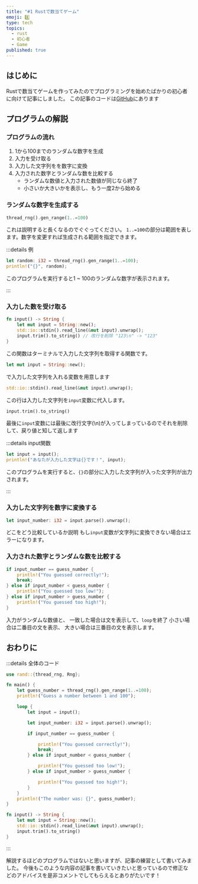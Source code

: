 ```yaml
---
title: "#1 Rustで数当てゲーム"
emoji: 8️⃣
type: tech
topics:
  - rust
  - 初心者
  - Game
published: true
---
```


## はじめに

Rustで数当てゲームを作ってみたのでプログラミングを始めたばかりの初心者に向けて記事にしました。
この記事のコードは[GitHub]にあります

## プログラムの解説

### プログラムの流れ

1. 1から100までのランダムな数字を生成
2. 入力を受け取る
3. 入力した文字列をを数字に変換
4. 入力された数字とランダムな数を比較する
    - ランダムな数値と入力された数値が同じなら終了
    - 小さいか大きいかを表示し、もう一度2から始める

### ランダムな数字を生成する

```rust
thread_rng().gen_range(1..=100)
```

これは説明すると長くなるのでぐぐってください。
`1..=100`の部分は範囲を表します。数字を変更すれば生成される範囲を指定できます。

:::details 例

```rust
let random: i32 = thread_rng().gen_range(1..=100);
println!("{}", random);
```

このプログラムを実行すると1 ~ 100のランダムな数字が表示されます。

:::

### 入力した数を受け取る

```rust
fn input() -> String {
    let mut input = String::new();
    std::io::stdin().read_line(&mut input).unwrap(); 
    input.trim().to_string() // 改行を削除 "123\n" -> "123"
}
```

この関数はターミナルで入力した文字列を取得する関数です。

```rust
let mut input = String::new();
```

で入力した文字列を入れる変数を用意します

```rust
std::io::stdin().read_line(&mut input).unwrap();
```

この行は入力した文字列を`input`変数に代入します。

```rust
input.trim().to_string()
```

最後に`input`変数には最後に改行文字(\n)が入ってしまっているのでそれを削除して、戻り値と知して返します

:::details input関数

```rust
let input = input();
println!("あなたが入力した文字は{}です！", input);
```

このプログラムを実行すると、`{}`の部分に入力した文字列が入った文字列が出力されます。

:::

### 入力した文字列を数字に変換する

```rust
let input_number: i32 = input.parse().unwrap();
```

どこをどう比較しているか説明
もし`input`変数が文字列に変換できない場合はエラーになります。

### 入力された数字とランダムな数を比較する

```rust
if input_number == guess_number {
    println!("You guessed correctly!");
    break;
} else if input_number < guess_number {
    println!("You guessed too low!");
} else if input_number > guess_number {
    println!("You guessed too high!");
}
```

入力がランダムな数値と、
一致した場合は文を表示して、`loop`を終了
小さい場合は二番目の文を表示、
大きい場合は三番目の文を表示します。

## おわりに

:::details 全体のコード

```rust
use rand::{thread_rng, Rng};

fn main() {
    let guess_number = thread_rng().gen_range(1..=100);
    println!("Guess a number between 1 and 100");

    loop {
        let input = input();

        let input_number: i32 = input.parse().unwrap();

        if input_number == guess_number {

            println!("You guessed correctly!");
            break;
        } else if input_number < guess_number {

            println!("You guessed too low!");
        } else if input_number > guess_number {

            println!("You guessed too high!");
        }
    }
    println!("The number was: {}", guess_number);
}

fn input() -> String {
    let mut input = String::new();
    std::io::stdin().read_line(&mut input).unwrap();
    input.trim().to_string()
}
```

:::

解説するほどのプログラムではないと思いますが、記事の練習として書いてみました。
今後もこのような内容の記事を書いていきたいと思っているので修正などのアドバイスを是非コメントでしてもらえるとありがたいです！

[GitHub]: https://github.com/daizyoo/number-guessing

